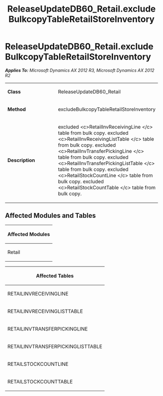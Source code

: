 ﻿---
title: ReleaseUpdateDB60_Retail.excludeBulkcopyTableRetailStoreInventory
TOCTitle: ReleaseUpdateDB60_Retail.excludeBulkcopyTableRetailStoreInventory
ms:assetid: b9c49ff3-43d7-d2dd-677d-2b47bf654a0e
ms:mtpsurl: https://msdn.microsoft.com/en-us/library/JJ737119(v=AX.60)
ms:contentKeyID: 49710800
ms.date: 05/18/2015
mtps_version: v=AX.60
---

# ReleaseUpdateDB60\_Retail.excludeBulkcopyTableRetailStoreInventory 


_**Applies To:** Microsoft Dynamics AX 2012 R3, Microsoft Dynamics AX 2012 R2_

<table>
<colgroup>
<col style="width: 50%" />
<col style="width: 50%" />
</colgroup>
<tbody>
<tr class="odd">
<td><p><strong>Class</strong></p></td>
<td><p>ReleaseUpdateDB60_Retail</p></td>
</tr>
<tr class="even">
<td><p><strong>Method</strong></p></td>
<td><p>excludeBulkcopyTableRetailStoreInventory</p></td>
</tr>
<tr class="odd">
<td><p><strong>Description</strong></p></td>
<td><p>excluded &lt;c&gt;RetailInvReceivingLine &lt;/c&gt; table from bulk copy. excluded &lt;c&gt;RetailInvReceivingListTable &lt;/c&gt; table from bulk copy. excluded &lt;c&gt;RetailInvTransferPickingLine &lt;/c&gt; table from bulk copy. excluded &lt;c&gt;RetailInvTransferPickingListTable &lt;/c&gt; table from bulk copy. excluded &lt;c&gt;RetailStockCountLine &lt;/c&gt; table from bulk copy. excluded &lt;c&gt;RetailStockCountTable &lt;/c&gt; table from bulk copy.</p></td>
</tr>
</tbody>
</table>


## Affected Modules and Tables

<table>
<colgroup>
<col style="width: 100%" />
</colgroup>
<thead>
<tr class="header">
<th><p>Affected Modules</p></th>
</tr>
</thead>
<tbody>
<tr class="odd">
<td><p>Retail</p></td>
</tr>
</tbody>
</table>


<table>
<colgroup>
<col style="width: 100%" />
</colgroup>
<thead>
<tr class="header">
<th><p>Affected Tables</p></th>
</tr>
</thead>
<tbody>
<tr class="odd">
<td><p>RETAILINVRECEIVINGLINE</p></td>
</tr>
<tr class="even">
<td><p>RETAILINVRECEIVINGLISTTABLE</p></td>
</tr>
<tr class="odd">
<td><p>RETAILINVTRANSFERPICKINGLINE</p></td>
</tr>
<tr class="even">
<td><p>RETAILINVTRANSFERPICKINGLISTTABLE</p></td>
</tr>
<tr class="odd">
<td><p>RETAILSTOCKCOUNTLINE</p></td>
</tr>
<tr class="even">
<td><p>RETAILSTOCKCOUNTTABLE</p></td>
</tr>
</tbody>
</table>

  


